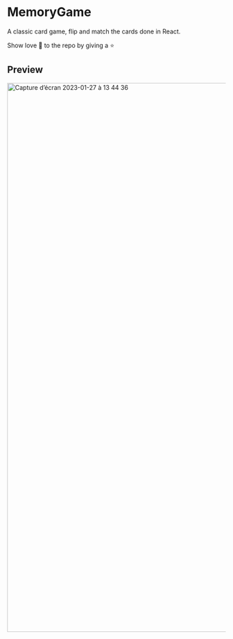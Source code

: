 # MemoryGame

A classic card game, flip and match the cards done in  React.

Show love 💜 to the repo by giving a ⭐

## Preview
<img width="1262" alt="Capture d’écran 2023-01-27 à 13 44 36" src="https://user-images.githubusercontent.com/105114575/215090155-fccf136b-ea21-408f-8207-4654242cb047.png">
